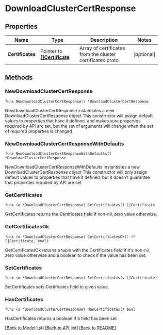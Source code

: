 # DownloadClusterCertResponse

## Properties

Name | Type | Description | Notes
------------ | ------------- | ------------- | -------------
**Certificates** | Pointer to [**[]Certificate**](Certificate.md) | Array of certificates from the cluster certificates proto | [optional] 

## Methods

### NewDownloadClusterCertResponse

`func NewDownloadClusterCertResponse() *DownloadClusterCertResponse`

NewDownloadClusterCertResponse instantiates a new DownloadClusterCertResponse object
This constructor will assign default values to properties that have it defined,
and makes sure properties required by API are set, but the set of arguments
will change when the set of required properties is changed

### NewDownloadClusterCertResponseWithDefaults

`func NewDownloadClusterCertResponseWithDefaults() *DownloadClusterCertResponse`

NewDownloadClusterCertResponseWithDefaults instantiates a new DownloadClusterCertResponse object
This constructor will only assign default values to properties that have it defined,
but it doesn't guarantee that properties required by API are set

### GetCertificates

`func (o *DownloadClusterCertResponse) GetCertificates() []Certificate`

GetCertificates returns the Certificates field if non-nil, zero value otherwise.

### GetCertificatesOk

`func (o *DownloadClusterCertResponse) GetCertificatesOk() (*[]Certificate, bool)`

GetCertificatesOk returns a tuple with the Certificates field if it's non-nil, zero value otherwise
and a boolean to check if the value has been set.

### SetCertificates

`func (o *DownloadClusterCertResponse) SetCertificates(v []Certificate)`

SetCertificates sets Certificates field to given value.

### HasCertificates

`func (o *DownloadClusterCertResponse) HasCertificates() bool`

HasCertificates returns a boolean if a field has been set.


[[Back to Model list]](../README.md#documentation-for-models) [[Back to API list]](../README.md#documentation-for-api-endpoints) [[Back to README]](../README.md)


